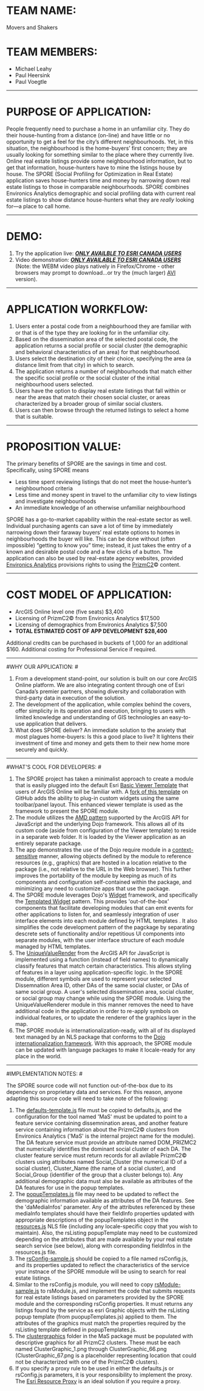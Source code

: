 # TEAM NAME: #
Movers and Shakers

# TEAM MEMBERS: #
- Michael Leahy
- Paul Heersink
- Paul Voegtle

----------

# PURPOSE OF APPLICATION: #
People frequently need to purchase a home in an unfamiliar city. They do their house-hunting from a distance (on-line) and have little or no opportunity to get a feel for the city’s different neighbourhoods. Yet, in this situation, the neighbourhood is the home-buyers’ first concern; they are usually looking for something similar to the place where they currently live. Online real estate listings provide some neighbourhood information, but to get that information, house-hunters have to mine the listings house by house. The SPORE (Social Profiling for Optimization in Real Estate) application saves house-hunters time and money by narrowing down real estate listings to those in comparable neighbourhoods. SPORE combines Environics Analytics demographic and social profiling data with current real estate listings to show distance house-hunters what they are *really* looking for—a place to call home.

----------

# DEMO: #

1.	Try the application live:  ***[ONLY AVAILBLE TO ESRI CANADA USERS](http://gfx-dev/Movers_and_Shakers)***
2.	Video demonstration: ***[ONLY AVAILABLE TO ESRI CANADA USERS](http://gfx-dev/Movers_and_Shakers/MaS/demo.webm)*** (Note: the WEBM video plays natively in Firefox/Chrome - other browsers may prompt to download...or try the (much larger) [AVI](http://gfx-dev/Movers_and_Shakers/MaS/demo.avi) version).

----------

# APPLICATION WORKFLOW: #
1.	Users enter a postal code from a neighbourhood they are familiar with or that is of the type they are looking for in the unfamiliar city. 
2.	Based on the dissemination area of the selected postal code, the application returns a social profile or social cluster (the  demographic and behavioral characteristics of an area) for that neighbourhood. 
3.	Users select the destination city of their choice, specifying the area (a distance limit from that city) in which to search.
4.	The application returns a number of neighbourhoods that match either the specific social profile or the social cluster of the initial neighbourhood users selected.
5.	Users have the option to display real estate listings that fall within or near the areas that match their chosen social cluster, or areas characterized by a broader group of similar social clusters.
6.	Users can then browse through the returned listings to select a home that is suitable.

----------

# PROPOSITION VALUE: #
The primary benefits of SPORE are the savings in time and cost. Specifically, using SPORE means

- Less time spent reviewing listings that do not meet the house-hunter’s neighbourhood  criteria
- Less time and money spent in travel to the unfamiliar city to view listings and investigate neighbourhoods
- An immediate knowledge of an otherwise unfamiliar neighbourhood 

SPORE has a go-to-market capability within the real-estate sector as well.  Individual purchasing agents can save a lot of time by immediately narrowing down their faraway buyers’ real estate options to homes in neighbourhoods the buyer will like. This can be done without (often impossible) “getting to know you” time; instead, it just takes the entry of a known and desirable postal code and a few clicks of a button. The application can also be used by real-estate agency websites, provided [Environics Analytics](http://www.environicsanalytics.ca) provisions rights to using the [PrizmC2](http://http://www.environicsanalytics.ca/data/segmentation/prizmc2)© content. 

----------

# COST MODEL OF APPLICATION: #
- ArcGIS Online level one (five seats)					$3,400
- Licensing of PrizmC2© from Environics Analytics		$17,500
- Licensing of demographics from Environics Analytics	$7,500
- **TOTAL ESTIMATED COST OF APP DEVELOPMENT				$28,400**

Additional credits can be purchased in buckets of 1,000 for an additional $160.
Additional costing for Professional Service if required.

----------

#WHY OUR APPLICATION: #
1.	From a development stand-point, our solution is built on our core ArcGIS Online platform.  We are also integrating content through one of Esri Canada’s premier partners, showing diversity and collaboration with third-party data in execution of the solution.  
2.	The development of the application, while complex behind the covers, offer simplicity in its operation and execution, bringing to users with limited knowledge and understanding of GIS technologies an easy-to-use application that delivers.
3.	What does SPORE deliver? An immediate solution to the anxiety that most plagues home-buyers: Is this a good place to live?  It lightens their investment of time and money and gets them to their new home more securely and quickly. 


----------

#WHAT'S COOL FOR DEVELOPERS: #
1.	The SPORE project has taken a minimalist approach to create a module that is easily plugged into the default Esri [Basic Viewer Template](https://github.com/Esri/Viewer) that users of ArcGIS Online will be familiar with.  A [fork of this template](https://github.com/mgleahy/Viewer) on GitHub adds the ability to plug-in custom widgets using the same toolbar/panel layout.  This enhanced viewer template is used as the framework to present the SPORE module.
2.	The module utilizes the [AMD pattern](http://dojotoolkit.org/documentation/tutorials/1.9/modules_advanced/) supported by the ArcGIS API for JavaScript and the underlying Dojo framework.  This allows all of its custom code (aside from configuration of the Viewer template) to reside in a separate web folder.  It is loaded by the Viewer application as an entirely separate package.
3.	The app demonstrates the use of the Dojo require module in a [context-sensitive](http://dojotoolkit.org/reference-guide/1.9/loader/amd.html#context-sensitive-require) manner, allowing objects defined by the module to reference resources (e.g., graphics) that are hosted in a location relative to the package (i.e., not relative to the URL in the Web browser).  This further improves the portability of the module by keeping as much of its components and configuration self-contained within the package, and minimizing any need to customize apps that use the package.
4.	The SPORE module leverages Dojo's [Widget](http://dojotoolkit.org/reference-guide/1.8/quickstart/writingWidgets.html) framework, and specifically the [Templated Widget](http://dojotoolkit.org/reference-guide/1.8/quickstart/writingWidgets.html#templated-widgets) pattern.  This provides 'out-of-the-box' components that facilitate developing modules that can emit events for other applications to listen for, and seamlessly integration of user interface elements into each module defined by HTML templates .  It also simplifies the code development pattern of the pagckage by separating descrete sets of functionality and/or repetitious UI components into separate modules, with the user interface structure of each module managed by HTML templates.
5.	The [UniqueValueRender](https://developers.arcgis.com/javascript/jsapi/uniquevaluerenderer-amd.html) from the ArcGIS API for JavaScript is implemented using a function (instead of field names) to dynamically classify features that match certain characteristics.  This allows styling of features in a layer using application-specific logic.  In the SPORE module, different symbols are used to represent your selected Dissemnation Area ID, other DAs of the same social cluster, or DAs of same social group.  A user's selected dissemination area, social cluster, or social group may change while using the SPORE module.  Using the UniqueValueRenderer module in this manner removes the need to have additional code in the application in order to re-apply symbols on individual features, or to update the renderer of the graphics layer in the map.
6.	The SPORE module is internationalization-ready, with all of its displayed text managed by an NLS package that conforms to the [Dojo internationalization framework](http://dojotoolkit.org/reference-guide/1.10/dojo/i18n.html).  With this approach, the SPORE module can be updated with language packages to make it locale-ready for any place in the world.

----------

#IMPLEMENTATION NOTES: #

The SPORE source code will not function out-of-the-box due to its dependency on proprietary data and services.  For this reason, anyone adapting this source code will need to take note of the following:

1.  The [defaults-template.js](https://github.com/mgleahy/TechTrek_Idol_2014/blob/master/Movers_and_Shakers/config/defaults-template.js) file must be copied to defaults.js, and the configuration for the tool named 'MaS' must be updated to point to a feature service containing dissemnination areas, and another feature service containing information about the PrizmC2© clusters from Environics Analytics ('MaS' is the internal project name for the module).  The DA feature service must provide an attribute named DOM_PRIZMC2 that numerically identifies the dominant social cluster of each DA.  The cluster feature service must return records for all avilable PrizmC2© clusters using attributes named Social_Cluster (the numerical ID of a social cluster), Cluster_Name (the name of a social cluster), and Social_Group (identifier of the group that a cluster belongs to).  Any additional demographic data must also be available as attributes of the DA features for use in the popup templates.
2.  The [popupTemplates.js](https://github.com/mgleahy/TechTrek_Idol_2014/blob/master/Movers_and_Shakers/MaS/popupTemplates.js) file may need to be updated to reflect the demographic information available as attributes of the DA features.  See the 'daMediaInfos' parameter.  Any of the attributes referenced by these mediaInfo templates should have their fieldInfo properties updated with appropriate descriptions of the popupTemplates object in the [resources.js](https://github.com/mgleahy/TechTrek_Idol_2014/blob/master/Movers_and_Shakers/MaS/nls/resources.js) NLS file (including any locale-specific copy that you wish to maintain).  Also, the rsListing popupTemplate may need to be customized depending on the attributes that are made available by your real estate search service (see below), along with corresponding fieldInfos in the resources.js file.
3.  The [rsConfig-sample.js](https://github.com/mgleahy/TechTrek_Idol_2014/blob/master/Movers_and_Shakers/MaS/rsConfig-sample.js) should be copied to a file named rsConfig.js, and its properties updated to reflect the characteristics of the service your instnace of the SPORE mmodule will be using to search for real estate listings.
4.  Similar to the rsConfig.js module, you will need to copy [rsModule-sample.js](https://github.com/mgleahy/TechTrek_Idol_2014/blob/master/Movers_and_Shakers/MaS/rsModule-sample.js) to rsModule.js, and implement the code that submits requests for real estate listings based on parameters provided by the SPORE module and the corresponding rsConfig properties.  It must returns any listings found by the service as esri Graphic objects with the rsListing popup template (from puopupTemplates.js) applied to them.  The attributes of the graphics must match the properties required by the rsListing template defined in popupTemplates.js.
5.  The [clustergraphics](https://github.com/mgleahy/TechTrek_Idol_2014/tree/master/Movers_and_Shakers/MaS/clustergraphics) folder in the MaS package must be populated with descriptive graphics for all PrizmC2 clusters.  These must be each named ClusterGraphic_1.png through ClusterGraphic_66.png (ClusterGraphic_67.png is a placeholder representing location that could not be characterized with one of the PrizmC2© clusters).
6.  If you specify a proxy rule to be used in either the defaults.js or rsConfig.js parameters, it is your responsibility to implement the proxy. The [Esri Resource Proxy](https://github.com/Esri/resource-proxy) is an ideal solution if you require a proxy.
